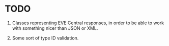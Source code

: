 TODO
====

1. Classes representing EVE Central responses, in order to be able to work with
   something nicer than JSON or XML.

2. Some sort of type ID validation.
